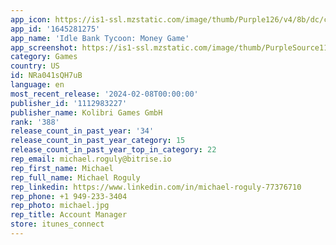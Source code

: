 ```yaml
---
app_icon: https://is1-ssl.mzstatic.com/image/thumb/Purple126/v4/8b/dc/cd/8bdccdc9-8fe7-65b4-c3c6-5a51f930b9be/AppIcon-1x_U007emarketing-0-7-0-85-220.png/1024x1024bb.png
app_id: '1645281275'
app_name: 'Idle Bank Tycoon: Money Game'
app_screenshot: https://is1-ssl.mzstatic.com/image/thumb/PurpleSource112/v4/c1/00/fa/c100fa08-ae54-d5f4-4510-61b0960ade53/2971652d-bccb-4789-8470-de3425b42376_IOS_MB_Manage_2688x1242_eng.jpg/2688x1242bb.png
category: Games
country: US
id: NRa041sQH7uB
language: en
most_recent_release: '2024-02-08T00:00:00'
publisher_id: '1112983227'
publisher_name: Kolibri Games GmbH
rank: '388'
release_count_in_past_year: '34'
release_count_in_past_year_category: 15
release_count_in_past_year_top_in_category: 22
rep_email: michael.roguly@bitrise.io
rep_first_name: Michael
rep_full_name: Michael Roguly
rep_linkedin: https://www.linkedin.com/in/michael-roguly-77376710
rep_phone: +1 949-233-3404
rep_photo: michael.jpg
rep_title: Account Manager
store: itunes_connect
---
```

